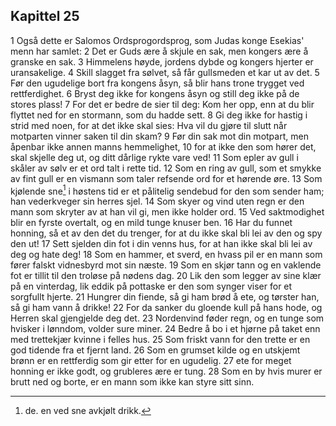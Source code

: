 ## Kapittel 25

1 Også dette er Salomos Ordsprogordsprog, som Judas konge Esekias' menn har samlet: 
2 Det er Guds ære å skjule en sak, men kongers ære å granske en sak. 
3 Himmelens høyde, jordens dybde og kongers hjerter er uransakelige. 
4 Skill slagget fra sølvet, så får gullsmeden et kar ut av det. 
5 Før den ugudelige bort fra kongens åsyn, så blir hans trone trygget ved rettferdighet. 
6 Bryst deg ikke for kongens åsyn og still deg ikke på de stores plass! 
7 For det er bedre de sier til deg: Kom her opp, enn at du blir flyttet ned for en stormann, som du hadde sett. 
8 Gi deg ikke for hastig i strid med noen, for at det ikke skal sies: Hva vil du gjøre til slutt når motparten vinner saken til din skam? 
9 Før din sak mot din motpart, men åpenbar ikke annen manns hemmelighet, 
10 for at ikke den som hører det, skal skjelle deg ut, og ditt dårlige rykte vare ved! 
11 Som epler av gull i skåler av sølv er et ord talt i rette tid. 
12 Som en ring av gull, som et smykke av fint gull er en vismann som taler refsende ord for et hørende øre. 
13 Som kjølende sne[^1] i høstens tid er et pålitelig sendebud for den som sender ham; han vederkveger sin herres sjel. 
14 Som skyer og vind uten regn er den mann som skryter av at han vil gi, men ikke holder ord. 
15 Ved saktmodighet blir en fyrste overtalt, og en mild tunge knuser ben. 
16 Har du funnet honning, så et av den det du trenger, for at du ikke skal bli lei av den og spy den ut! 
17 Sett sjelden din fot i din venns hus, for at han ikke skal bli lei av deg og hate deg! 
18 Som en hammer, et sverd, en hvass pil er en mann som fører falskt vidnesbyrd mot sin næste. 
19 Som en skjør tann og en vaklende fot er tillit til den troløse på nødens dag. 
20 Lik den som legger av sine klær på en vinterdag, lik eddik på pottaske er den som synger viser for et sorgfullt hjerte. 
21 Hungrer din fiende, så gi ham brød å ete, og tørster han, så gi ham vann å drikke! 
22 For da sanker du gloende kull på hans hode, og Herren skal gjengjelde deg det. 
23 Nordenvind føder regn, og en tunge som hvisker i lønndom, volder sure miner. 
24 Bedre å bo i et hjørne på taket enn med trettekjær kvinne i felles hus. 
25 Som friskt vann for den trette er en god tidende fra et fjernt land. 
26 Som en grumset kilde og en utskjemt brønn er en rettferdig som gir etter for en ugudelig. 
27 ete for meget honning er ikke godt, og grubleres ære er tung. 
28 Som en by hvis murer er brutt ned og borte, er en mann som ikke kan styre sitt sinn.

[^1]: de. en ved sne avkjølt drikk.